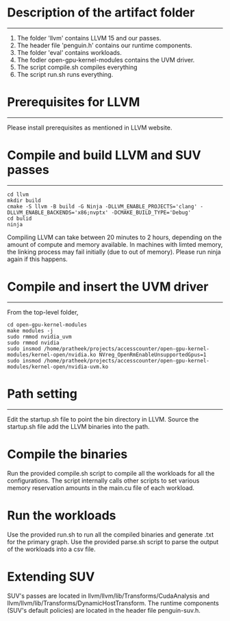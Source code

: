 # Description of the artifact folder
------------------------------------

1. The folder 'llvm' contains LLVM 15 and our passes.
2. The header file 'penguin.h' contains our runtime components.
3. The folder 'eval' contains workloads.
4. The fodler open-gpu-kernel-modules contains the UVM driver.
5. The script compile.sh compiles everything
6. The script run.sh runs everything.

# Prerequisites for LLVM
------------------------

Please install prerequisites as mentioned in LLVM website.

# Compile and build LLVM and SUV passes
---------------------------------------

```
cd llvm
mkdir build
cmake -S llvm -B build -G Ninja -DLLVM_ENABLE_PROJECTS='clang' -DLLVM_ENABLE_BACKENDS='x86;nvptx' -DCMAKE_BUILD_TYPE='Debug'
cd bulid
ninja
```

Compiling LLVM can take between 20 minutes to 2 hours, depending on the amount of compute and memory available.
In machines with limted memory, the linking process may fail initially (due to out of memory).
Please run ninja again if this happens.


# Compile and insert the UVM driver
------------------------

From the top-level folder,

```
cd open-gpu-kernel-modules
make modules -j
sudo rmmod nvidia_uvm
sudo rmmod nvidia
sudo insmod /home/pratheek/projects/accesscounter/open-gpu-kernel-modules/kernel-open/nvidia.ko NVreg_OpenRmEnableUnsupportedGpus=1
sudo insmod /home/pratheek/projects/accesscounter/open-gpu-kernel-modules/kernel-open/nvidia-uvm.ko
```

# Path setting
--------------

Edit the startup.sh file to point the bin directory in LLVM.
Source the startup.sh file add the LLVM binaries into the path.

# Compile the binaries

Run the provided compile.sh script to compile all the workloads for all the configurations.
The script internally calls other scripts to set various memory reservation amounts in the main.cu file of each workload.

# Run the workloads

Use the provided run.sh to run all the compiled binaries and generate .txt for the primary graph.
Use the provided parse.sh script to parse the output of the workloads into a csv file.

# Extending SUV

SUV's passes are located in llvm/llvm/lib/Transforms/CudaAnalysis and llvm/llvm/lib/Transforms/DynamicHostTransform.
The runtime components (SUV's default policies) are located in the header file penguin-suv.h.

